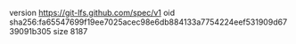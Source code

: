 version https://git-lfs.github.com/spec/v1
oid sha256:fa65547699f19ee7025acec98e6db884133a7754224eef531909d6739091b305
size 8187
